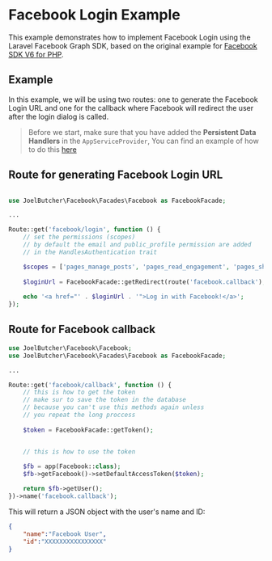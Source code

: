 # Facebook Login Example

This example demonstrates how to implement Facebook Login using the Laravel Facebook Graph SDK, based on the original example for [Facebook SDK V6 for PHP](https://github.com/joelbutcher/facebook-php-graph-sdk/blob/6.x/docs/examples/facebook_login.md).

## Example

In this example, we will be using two routes: one to generate the Facebook Login URL and one for the callback where Facebook will redirect the user after the login dialog is called.

> Before we start, make sure that you have added the  **Persistent Data Handlers** in the `AppServiceProvider`, You can find an example of how to do this [here](./docs/examples/persistent_data_storage.md)

## Route for generating Facebook Login URL

```php

use JoelButcher\Facebook\Facades\Facebook as FacebookFacade;

...

Route::get('facebook/login', function () {
    // set the permissions (scopes)
    // by default the email and public_profile permission are added
    // in the HandlesAuthentication trait

    $scopes = ['pages_manage_posts', 'pages_read_engagement', 'pages_show_list'];
    
    $loginUrl = FacebookFacade::getRedirect(route('facebook.callback'), $scopes);
    
    echo '<a href="' . $loginUrl . '">Log in with Facebook!</a>';
});
```

## Route for Facebook callback

```php
use JoelButcher\Facebook\Facebook;
use JoelButcher\Facebook\Facades\Facebook as FacebookFacade;

...

Route::get('facebook/callback', function () {
    // this is how to get the token
    // make sur to save the token in the database
    // because you can't use this methods again unless 
    // you repeat the long proccess
    
    $token = FacebookFacade::getToken();


    // this is how to use the token
    
    $fb = app(Facebook::class);
    $fb->getFacebook()->setDefaultAccessToken($token);

    return $fb->getUser();
})->name('facebook.callback');

```

This will return a JSON object with the user's name and ID:


```json
{
    "name":"Facebook User",
    "id":"XXXXXXXXXXXXXXXX"
}
```